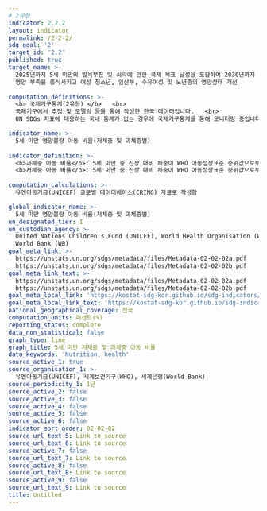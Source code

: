 ```yaml
---
# 2유형 
indicator: 2.2.2
layout: indicator
permalink: /2-2-2/
sdg_goal: '2'
target_id: '2.2'
published: true
target_name: >-
  2025년까지 5세 미만의 발육부진 및 쇠약에 관한 국제 목표 달성을 포함하여 2030년까지 모든 형태의 
  영양 부족을 종식시키고 여성 청소년, 임산부, 수유여성 및 노년층의 영양상태 개선
  
computation_definitions: >-
  <b> 국제기구통계(2유형) </b>   <br>
  국제기구에서 추정 및 모델링 등을 통해 작성한 한국 데이터입니다.   <br>
  UN SDGs 지표에 대응하는 국내 통계가 없는 경우에 국제기구통계를 통해 모니터링 중입니다. 

indicator_name: >-
  5세 미만 영양불량 아동 비율(저체중 및 과체중별)
  
indicator_definition: >-
  <b>과체중 아동 비율</b>: 5세 미만 중 신장 대비 체중이 WHO 아동성장표준 중위값으로부터 +2표준편차를 초과하는 아동의 비율 <br>
  <b>저체중 아동 비율</b>: 5세 미만 중 신장 대비 체중이 WHO 아동성장표준 중위값으로부터 –2표준편차에 미달하는 아동의 비율
  
computation_calculations: >-
  유엔아동기금(UNICEF) 글로벌 데이터베이스(CRING) 자료로 작성함

global_indicator_name: >-
  5세 미만 영양불량 아동 비율(저체중 및 과체중별)
un_designated_tier: I
un_custodian_agency: >-
  United Nations Children's Fund (UNICEF), World Health Organisation (WHO),
  World Bank (WB)
goal_meta_link: >-
  https://unstats.un.org/sdgs/metadata/files/Metadata-02-02-02a.pdf   
  https://unstats.un.org/sdgs/metadata/files/Metadata-02-02-02b.pdf
goal_meta_link_text: >-
  https://unstats.un.org/sdgs/metadata/files/Metadata-02-02-02a.pdf   
  https://unstats.un.org/sdgs/metadata/files/Metadata-02-02-02b.pdf
goal_meta_local_link: 'https://kostat-sdg-kor.github.io/sdg-indicators/public/data/Metadata-02-02-02_KOR.pdf'
goal_meta_local_link_text: 'https://kostat-sdg-kor.github.io/sdg-indicators/public/data/Metadata-02-02-02_KOR.pdf'
national_geographical_coverage: 전국
computation_units: 퍼센트(%)
reporting_status: complete
data_non_statistical: false
graph_type: line
graph_title: 5세 미만 저체중 및 과체중 아동 비율
data_keywords: 'Nutrition, health'
source_active_1: true
source_organisation_1: >-
  유엔아동기금(UNICEF), 세계보건기구(WHO), 세계은행(World Bank)
source_periodicity_1: 1년
source_active_2: false
source_active_3: false
source_active_4: false
source_active_5: false
source_active_6: false
indicator_sort_order: 02-02-02
source_url_text_5: Link to source
source_url_text_6: Link to source
source_active_7: false
source_url_text_7: Link to source
source_active_8: false
source_url_text_8: Link to source
source_active_9: false
source_url_text_9: Link to source
title: Untitled
---
```

